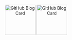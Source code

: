 <p align="center">
 <img width="100px" src="https://cdn-icons-png.flaticon.com/512/1187/1187544.png" align="center" alt="GitHub Blog Card" />
 <img width="100px" src="https://pics.freeicons.io/uploads/icons/png/6779124281580121298-512.png" align="center" alt="GitHub Blog Card" />
</p>
